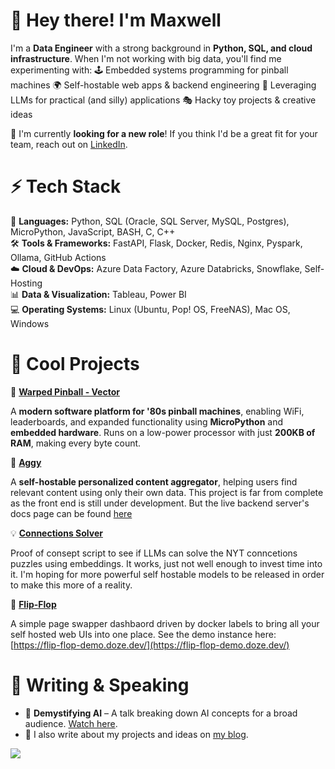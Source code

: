 # 👋 Hey there! I'm Maxwell

I'm a **Data Engineer** with a strong background in **Python, SQL, and cloud infrastructure**. When I'm not working with big data, you'll find me experimenting with:
🕹️ Embedded systems programming for pinball machines
🌍 Self-hostable web apps & backend engineering
🧠 Leveraging LLMs for practical (and silly) applications
🎭 Hacky toy projects & creative ideas

🚀 I'm currently **looking for a new role**! If you think I'd be a great fit for your team, reach out on [LinkedIn](www.linkedin.com/in/maxwell-mullin-413070b4).


# ⚡ Tech Stack

🐍 **Languages:** Python, SQL (Oracle, SQL Server, MySQL, Postgres), MicroPython, JavaScript, BASH, C, C++  
🛠️ **Tools & Frameworks:** FastAPI, Flask, Docker, Redis, Nginx, Pyspark, Ollama, GitHub Actions  
☁️ **Cloud & DevOps:** Azure Data Factory, Azure Databricks, Snowflake, Self-Hosting  
📊 **Data & Visualization:** Tableau, Power BI  
💻 **Operating Systems:** Linux (Ubuntu, Pop! OS, FreeNAS), Mac OS, Windows  


# 🔧 Cool Projects

🎰 **[Warped Pinball - Vector](https://github.com/warped-pinball/vector)**
  
  A **modern software platform for '80s pinball machines**, enabling WiFi, leaderboards, and expanded functionality using **MicroPython** and **embedded hardware**. Runs on a low-power processor with just **200KB of RAM**, making every byte count.

🐊 **[Aggy](https://github.com/mullinmax/aggy)**
  
  A **self-hostable personalized content aggregator**, helping users find relevant content using only their own data. This project is far from complete as the front end is still under development. But the live backend server's docs page can be found [here](https://api.aggy.io/docs)

💡 **[Connections Solver](https://github.com/mullinmax/connections)**
  
  Proof of consept script to see if LLMs can solve the NYT conncetions puzzles using embeddings. It works, just not well enough to invest time into it. I'm hoping for more powerful self hostable models to be released in order to make this more of a reality.

🔄 **[Flip-Flop](https://github.com/mullinmax/flip-flop)**
  
  A simple page swapper dashbaord driven by docker labels to bring all your self hosted web UIs into one place. See the demo instance here: [https://flip-flop-demo.doze.dev/](https://flip-flop-demo.doze.dev/)

# 📢 Writing & Speaking
- 🎤 **Demystifying AI** – A talk breaking down AI concepts for a broad audience. [Watch here](https://youtu.be/dqHexMTWel4?si=ICUJa_D9kugvwp39).
- 📖 I also write about my projects and ideas on [my blog](https://blog.doze.dev).



<a href="https://github.com/mullinmax">
  <img align="center" src="https://github-readme-streak-stats.herokuapp.com/?user=mullinmax&theme=light" />
</a>
